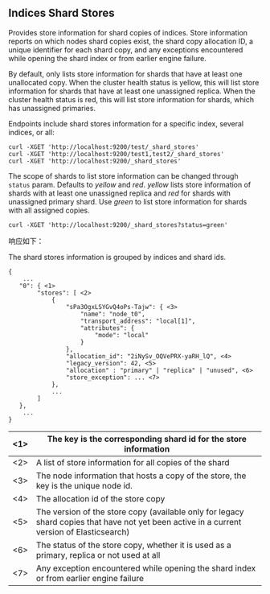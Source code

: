 ## Indices Shard Stores

Provides store information for shard copies of indices. Store information reports on which nodes shard copies exist, the shard copy allocation ID, a unique identifier for each shard copy, and any exceptions encountered while opening the shard index or from earlier engine failure.

By default, only lists store information for shards that have at least one unallocated copy. When the cluster health status is yellow, this will list store information for shards that have at least one unassigned replica. When the cluster health status is red, this will list store information for shards, which has unassigned primaries.

Endpoints include shard stores information for a specific index, several indices, or all:
    
    
    curl -XGET 'http://localhost:9200/test/_shard_stores'
    curl -XGET 'http://localhost:9200/test1,test2/_shard_stores'
    curl -XGET 'http://localhost:9200/_shard_stores'

The scope of shards to list store information can be changed through `status` param. Defaults to _yellow_ and _red_. _yellow_ lists store information of shards with at least one unassigned replica and _red_ for shards with unassigned primary shard. Use _green_ to list store information for shards with all assigned copies.
    
    
    curl -XGET 'http://localhost:9200/_shard_stores?status=green'

响应如下：

The shard stores information is grouped by indices and shard ids.
    
    
    {
        ...
       "0": { <1>
            "stores": [ <2>
                {
                    "sPa3OgxLSYGvQ4oPs-Tajw": { <3>
                        "name": "node_t0",
                        "transport_address": "local[1]",
                        "attributes": {
                            "mode": "local"
                        }
                    },
                    "allocation_id": "2iNySv_OQVePRX-yaRH_lQ", <4>
                    "legacy_version": 42, <5>
                    "allocation" : "primary" | "replica" | "unused", <6>
                    "store_exception": ... <7>
                },
                ...
            ]
       },
        ...
    }

<1>| The key is the corresponding shard id for the store information     
---|---    
<2>| A list of store information for all copies of the shard     
<3>| The node information that hosts a copy of the store, the key is the unique node id.     
<4>| The allocation id of the store copy     
<5>| The version of the store copy (available only for legacy shard copies that have not yet been active in a current version of Elasticsearch)    
<6>| The status of the store copy, whether it is used as a primary, replica or not used at all     
<7>| Any exception encountered while opening the shard index or from earlier engine failure 
